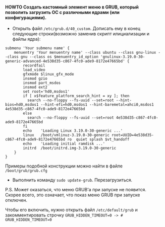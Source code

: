 #### HOWTO Создать кастомный элемент меню в GRUB, который позволить загрузить ОС с различными ядрами (или конфигурациями).

* Открыть файл `/etc/grub.d/40_custom`. Дописать ему в конец следующие строки(возможно заменив скрипт илициализации и файлы ядра):
```
submenu 'Your submenu name' {
	menuentry 'Your menuentry name' --class ubuntu --class gnu-linux --class gnu --class os $menuentry_id_option 'gnulinux-3.19.0-30-generic-advanced-4e538d35-c867-4fc0-ade9-8172e47665bd' {
		recordfail
		load_video
		gfxmode $linux_gfx_mode
		insmod gzio
		insmod part_msdos
		insmod ext2
		set root='hd0,msdos1'
		if [ x$feature_platform_search_hint = xy ]; then
		  search --no-floppy --fs-uuid --set=root --hint-bios=hd0,msdos1 --hint-efi=hd0,msdos1 --hint-baremetal=ahci0,msdos1  4e538d35-c867-4fc0-ade9-8172e47665bd
		else
		  search --no-floppy --fs-uuid --set=root 4e538d35-c867-4fc0-ade9-8172e47665bd
		fi
		echo	'Loading Linux 3.19.0-30-generic ...'
		linux	/boot/vmlinuz-3.19.0-30-generic root=UUID=4e538d35-c867-4fc0-ade9-8172e47665bd ro  quiet splash $vt_handoff
		echo	'Loading initial ramdisk ...'
		initrd	/boot/initrd.img-3.19.0-30-generic
	}
}
```
Примеры подобной конструкции можно найти в файле `/boot/grub/grub.cfg` 

* Выполнить команду `sudo update-grub`. Перезагрузиться.

P.S. Может оказаться, что меню GRUB'a при запуске не появится. Скорее всего, это означает, что показ меню GRUB при запуске отключен.

Чтобы его включить, нужно открыть файл `/etc/default/grub` и закомментировать строчку `GRUB_HIDDEN_TIMEOUT=0 -> # GRUB_HIDDEN_TIMEOUT=0`

